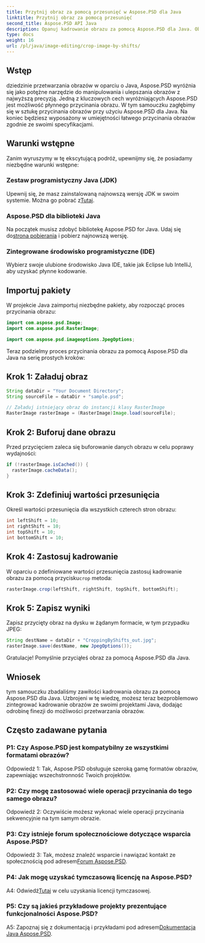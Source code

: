 ```yaml
---
title: Przytnij obraz za pomocą przesunięć w Aspose.PSD dla Java
linktitle: Przytnij obraz za pomocą przesunięć
second_title: Aspose.PSD API Java
description: Opanuj kadrowanie obrazu za pomocą Aspose.PSD dla Java. Obszerny samouczek dotyczący płynnej manipulacji obrazem.
type: docs
weight: 16
url: /pl/java/image-editing/crop-image-by-shifts/
---
```

## Wstęp

dziedzinie przetwarzania obrazów w oparciu o Java, Aspose.PSD wyróżnia się jako potężne narzędzie do manipulowania i ulepszania obrazów z najwyższą precyzją. Jedną z kluczowych cech wyróżniających Aspose.PSD jest możliwość płynnego przycinania obrazu. W tym samouczku zagłębimy się w sztukę przycinania obrazów przy użyciu Aspose.PSD dla Java. Na koniec będziesz wyposażony w umiejętności łatwego przycinania obrazów zgodnie ze swoimi specyfikacjami.

## Warunki wstępne

Zanim wyruszymy w tę ekscytującą podróż, upewnijmy się, że posiadamy niezbędne warunki wstępne:

### Zestaw programistyczny Java (JDK)

 Upewnij się, że masz zainstalowaną najnowszą wersję JDK w swoim systemie. Można go pobrać z[Tutaj](https://www.oracle.com/java/technologies/javase-downloads.html).

### Aspose.PSD dla biblioteki Java

 Na początek musisz zdobyć bibliotekę Aspose.PSD for Java. Udaj się do[strona pobierania](https://releases.aspose.com/psd/java/) i pobierz najnowszą wersję.

### Zintegrowane środowisko programistyczne (IDE)

Wybierz swoje ulubione środowisko Java IDE, takie jak Eclipse lub IntelliJ, aby uzyskać płynne kodowanie.

## Importuj pakiety

W projekcie Java zaimportuj niezbędne pakiety, aby rozpocząć proces przycinania obrazu:

```java
import com.aspose.psd.Image;
import com.aspose.psd.RasterImage;

import com.aspose.psd.imageoptions.JpegOptions;
```

Teraz podzielmy proces przycinania obrazu za pomocą Aspose.PSD dla Java na serię prostych kroków:

## Krok 1: Załaduj obraz

```java
String dataDir = "Your Document Directory";
String sourceFile = dataDir + "sample.psd";

// Załaduj istniejący obraz do instancji klasy RasterImage
RasterImage rasterImage = (RasterImage)Image.load(sourceFile);
```

## Krok 2: Buforuj dane obrazu

Przed przycięciem zaleca się buforowanie danych obrazu w celu poprawy wydajności:

```java
if (!rasterImage.isCached()) {
  rasterImage.cacheData();
}
```

## Krok 3: Zdefiniuj wartości przesunięcia

Określ wartości przesunięcia dla wszystkich czterech stron obrazu:

```java
int leftShift = 10;
int rightShift = 10;
int topShift = 10;
int bottomShift = 10;
```

## Krok 4: Zastosuj kadrowanie

 W oparciu o zdefiniowane wartości przesunięcia zastosuj kadrowanie obrazu za pomocą przycisku`crop` metoda:

```java
rasterImage.crop(leftShift, rightShift, topShift, bottomShift);
```

## Krok 5: Zapisz wyniki

Zapisz przycięty obraz na dysku w żądanym formacie, w tym przypadku JPEG:

```java
String destName = dataDir + "CroppingByShifts_out.jpg";
rasterImage.save(destName, new JpegOptions());
```

Gratulacje! Pomyślnie przyciąłeś obraz za pomocą Aspose.PSD dla Java.

## Wniosek

tym samouczku zbadaliśmy zawiłości kadrowania obrazu za pomocą Aspose.PSD dla Java. Uzbrojeni w tę wiedzę, możesz teraz bezproblemowo zintegrować kadrowanie obrazów ze swoimi projektami Java, dodając odrobinę finezji do możliwości przetwarzania obrazów.

## Często zadawane pytania

### P1: Czy Aspose.PSD jest kompatybilny ze wszystkimi formatami obrazów?

Odpowiedź 1: Tak, Aspose.PSD obsługuje szeroką gamę formatów obrazów, zapewniając wszechstronność Twoich projektów.

### P2: Czy mogę zastosować wiele operacji przycinania do tego samego obrazu?

Odpowiedź 2: Oczywiście możesz wykonać wiele operacji przycinania sekwencyjnie na tym samym obrazie.

### P3: Czy istnieje forum społecznościowe dotyczące wsparcia Aspose.PSD?

 Odpowiedź 3: Tak, możesz znaleźć wsparcie i nawiązać kontakt ze społecznością pod adresem[Forum Aspose.PSD](https://forum.aspose.com/c/psd/34).

### P4: Jak mogę uzyskać tymczasową licencję na Aspose.PSD?

 A4: Odwiedź[Tutaj](https://purchase.aspose.com/temporary-license/) w celu uzyskania licencji tymczasowej.

### P5: Czy są jakieś przykładowe projekty prezentujące funkcjonalności Aspose.PSD?

 A5: Zapoznaj się z dokumentacją i przykładami pod adresem[Dokumentacja Java Aspose.PSD](https://reference.aspose.com/psd/java/).
